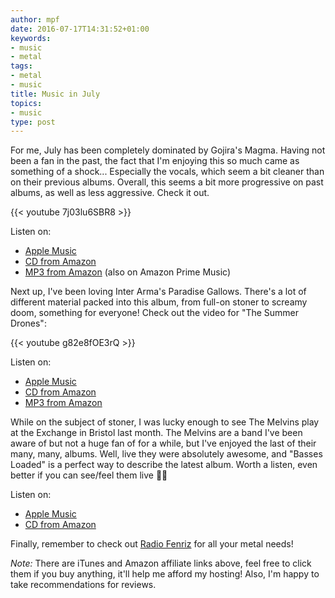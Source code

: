 ```yaml
---
author: mpf
date: 2016-07-17T14:31:52+01:00
keywords:
- music
- metal
tags:
- metal
- music
title: Music in July
topics:
- music
type: post
---
```


For me, July has been completely dominated by Gojira's Magma. Having not been a
fan in the past, the fact that I'm enjoying this so much came as something of a
shock... Especially the vocals, which seem a bit cleaner than on their previous
albums.  Overall, this seems a bit more progressive on past albums, as
well as less aggressive. Check it out.

{{< youtube 7j03lu6SBR8 >}}

Listen on:

* [Apple Music](https://geo.itunes.apple.com/gb/album/magma/id1104432592?at=1000ldrw&mt=1&app=music)
* [CD from Amazon](http://amzn.to/29QJe3D)
* [MP3 from Amazon](http://amzn.to/29FPxUE) (also on Amazon Prime Music)

Next up, I've been loving Inter Arma's Paradise Gallows. There's a lot of
different material packed into this album, from full-on stoner to screamy doom,
something for everyone! Check out the video for "The Summer Drones":

{{< youtube g82e8fOE3rQ >}}

Listen on:

* [Apple Music](https://geo.itunes.apple.com/gb/album/paradise-gallows/id1098454047?at=1000ldrw&mt=1&app=music)
* [CD from Amazon](http://amzn.to/29FQhZF)
* [MP3 from Amazon](http://amzn.to/29QLmsr) 

While on the subject of stoner, I was lucky enough to see The Melvins play at
the Exchange in Bristol last month.  The Melvins are a band I've been aware of
but not a huge fan of for a while, but I've enjoyed the last of their many,
many, albums.  Well, live they were absolutely awesome, and "Basses Loaded" is
a perfect way to describe the latest album. Worth a listen, even better if you
can see/feel them live 🤘🏼

Listen on:

* [Apple Music](https://geo.itunes.apple.com/gb/album/basses-loaded/id1090974583?at=1000ldrw&mt=1&app=music)
* [CD from Amazon](http://amzn.to/29QLkR9) 

Finally, remember to check out [Radio Fenriz](https://soundcloud.com/heavytassen/radio-fenriz-22-june-2016) 
for all your metal needs!

*Note:* There are iTunes and Amazon affiliate links above, feel free to click
them if you buy anything, it'll help me afford my hosting! Also, I'm happy to
take recommendations for reviews.
